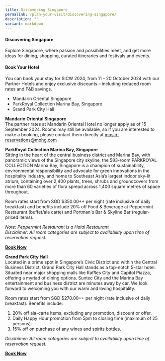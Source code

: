 ```yaml
---
title: Discovering Singapore
permalink: /plan-your-visit/discovering-singapore/
description: ""
variant: markdown
---
```

#### **Discovering Singapore**

Explore Singapore<a href="https://www.visitsingapore.com/see-do-singapore/" target="_blank"></a>, where passion and possibilities meet, and get more ideas for dining, shopping, curated itineraries and festivals and events. 

#### **Book Your Hotel**
You can book your stay for SICW 2024, from 11 - 20 October 2024 with our Partner Hotels and enjoy exclusive discounts – including reduced room rates and F&amp;B savings.
* Mandarin Oriental Singapore
* ParkRoyal Collection Marina Bay, Singapore
* Grand Park City Hall 

**Mandarin Oriental Singapore**
<br>The partner rates at Mandarin Oriental Hotel no longer apply as of 15 September 2024. Rooms may still be available, so if you are interested to make a booking, please contact them directly at mosin-reservations@mohg.com 

**ParkRoyal Collection Marina Bay, Singapore**
<br>Sitting in the heart of the central business district and Marina Bay, with panoramic views of the Singapore city skyline, the 583-room PARKROYAL COLLECTION Marina Bay, Singapore is a champion of sustainability, environmental responsibility and advocate for green innovations in the hospitality industry, and home to Southeast Asia’s largest indoor sky-lit atrium, containing over 2,400 plants, trees, shrubs and groundcovers from more than 60 varieties of flora spread across 1,400 square metres of space throughout. 

Room rates start from SGD $350.00++ per night (rate inclusive of daily breakfast) and benefits include 20% off Food &amp; Beverage at Peppermint Restaurant (buffet/ala carte) and Portman's Bar &amp; Skyline Bar (regular-priced items).

*Note: Peppermint Restaurant is a Halal Restaurant
<br>Disclaimer: All room categories are subject to availability upon time of reservation request.*

<a href="https://book.passkey.com/event/50843178/owner/3322522/home" target="_blank">**Book Now**</a>

**Grand Park City Hall**
<br>Located in a prime spot in Singapore’s Civic District and within the Central Business District, Grand Park City Hall stands as a top-notch 5-star hotel. Situated near major shopping malls like Raffles City and Capitol Piazza, offering a myriad of dining options. Suntec City and the Marina Bay entertainment and business district are minutes away by car. We look forward to welcoming you with our warm and loving hospitality. 

Room rates start from SGD $270.00++ per night (rate inclusive of daily breakfast). Benefits include: 
1. 20% off ala-carte items, excluding any promotion, discount or offer. 
2. Daily Happy Hour promotion from 5pm to closing time (maximum of 25 persons). 
3. 15% off on purchase of any wines and spirits bottles.

*Disclaimer: All room categories are subject to availability upon time of reservation request.*

<a href="https://www.parkhotelgroup.com/grand-park-city-hall/book/dates-of-stay?domain=www.govware.sg&amp;groupID=4405053" target="_blank">**Book Now**</a>